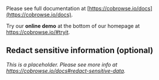 Please see full documentation at [https://cobrowse.io/docs](https://cobrowse.io/docs).

Try our **online demo** at the bottom of our homepage at <https://cobrowse.io/#tryit>.

## Redact sensitive information (optional)

*This is a placeholder. Please see more info at <https://cobrowse.io/docs#redact-sensitive-data>.*